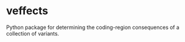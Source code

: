 # veffects
Python package for determining the coding-region consequences of a collection of variants.
